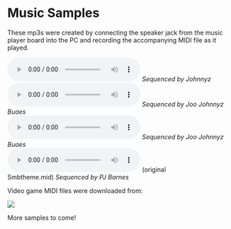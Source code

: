 # Music Samples

These mp3s were created by connecting the speaker jack from the music player board into the PC and recording the accompanying MIDI file as it played.

![Batman Returns - Stage 1](https://raw.githubusercontent.com/jspicer-ltu/Tiva-C-MusicPlayer/master/samples/Batman2-Stage1.mp3)&nbsp;*Sequenced by Johnnyz*<br>
![Sonic the Hedgehog 2 - Scrambled Egg Zone](https://raw.githubusercontent.com/jspicer-ltu/Tiva-C-MusicPlayer/master/samples/Sonic2_ScrambledEgg.mp3)&nbsp;*Sequenced by Joo *Johnnyz* Buaes*<br> 
![Sonic Chaos - Sleeping Egg Zone](https://raw.githubusercontent.com/jspicer-ltu/Tiva-C-MusicPlayer/master/samples/SonicChaos-SleepingEgg.mp3)&nbsp;*Sequenced by Joo *Johnnyz* Buaes*<br>
![Super Mario Bros. Theme](https://raw.githubusercontent.com/jspicer-ltu/Tiva-C-MusicPlayer/master/samples/SuperMarioBros-Theme.mp3)&nbsp;(original Smbtheme.mid)&nbsp;*Sequenced by PJ Barnes*<br>

Video game MIDI files were downloaded from:<p>
[![](http://www.vgmusic.com/images/banners/lillogo.jpg)](http://www.vgmusic.com)<br>

More samples to come!